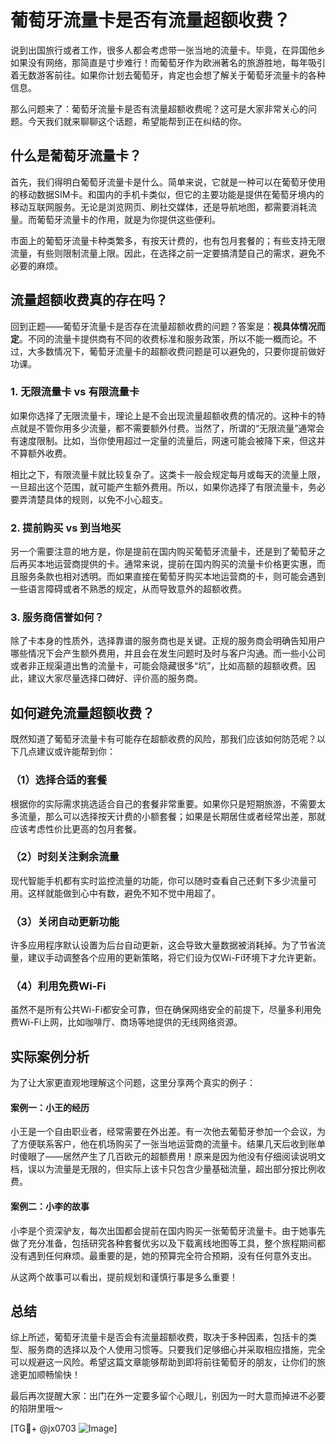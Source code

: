 # 葡萄牙流量卡是否有流量超额收费？

说到出国旅行或者工作，很多人都会考虑带一张当地的流量卡。毕竟，在异国他乡如果没有网络，那简直是寸步难行！而葡萄牙作为欧洲著名的旅游胜地，每年吸引着无数游客前往。如果你计划去葡萄牙，肯定也会想了解关于葡萄牙流量卡的各种信息。

那么问题来了：葡萄牙流量卡是否有流量超额收费呢？这可是大家非常关心的问题。今天我们就来聊聊这个话题，希望能帮到正在纠结的你。

## 什么是葡萄牙流量卡？

首先，我们得明白葡萄牙流量卡是什么。简单来说，它就是一种可以在葡萄牙使用的移动数据SIM卡。和国内的手机卡类似，但它的主要功能是提供在葡萄牙境内的移动互联网服务。无论是浏览网页、刷社交媒体，还是导航地图，都需要消耗流量。而葡萄牙流量卡的作用，就是为你提供这些便利。

市面上的葡萄牙流量卡种类繁多，有按天计费的，也有包月套餐的；有些支持无限流量，有些则限制流量上限。因此，在选择之前一定要搞清楚自己的需求，避免不必要的麻烦。

## 流量超额收费真的存在吗？

回到正题——葡萄牙流量卡是否存在流量超额收费的问题？答案是：**视具体情况而定**。不同的流量卡提供商有不同的收费标准和服务政策，所以不能一概而论。不过，大多数情况下，葡萄牙流量卡的超额收费问题是可以避免的，只要你提前做好功课。

### 1. 无限流量卡 vs 有限流量卡

如果你选择了无限流量卡，理论上是不会出现流量超额收费的情况的。这种卡的特点就是不管你用多少流量，都不需要额外付费。当然了，所谓的“无限流量”通常会有速度限制。比如，当你使用超过一定量的流量后，网速可能会被降下来，但这并不算额外收费。

相比之下，有限流量卡就比较复杂了。这类卡一般会规定每月或每天的流量上限，一旦超出这个范围，就可能产生额外费用。所以，如果你选择了有限流量卡，务必要弄清楚具体的规则，以免不小心超支。

### 2. 提前购买 vs 到当地买

另一个需要注意的地方是，你是提前在国内购买葡萄牙流量卡，还是到了葡萄牙之后再买本地运营商提供的卡。通常来说，提前在国内购买的流量卡价格更实惠，而且服务条款也相对透明。而如果直接在葡萄牙购买本地运营商的卡，则可能会遇到一些语言障碍或者不熟悉的规定，从而导致意外的超额收费。

### 3. 服务商信誉如何？

除了卡本身的性质外，选择靠谱的服务商也是关键。正规的服务商会明确告知用户哪些情况下会产生额外费用，并且会在发生问题时及时与客户沟通。而一些小公司或者非正规渠道出售的流量卡，可能会隐藏很多“坑”，比如高额的超额收费。因此，建议大家尽量选择口碑好、评价高的服务商。

## 如何避免流量超额收费？

既然知道了葡萄牙流量卡有可能存在超额收费的风险，那我们应该如何防范呢？以下几点建议或许能帮到你：

### （1）选择合适的套餐

根据你的实际需求挑选适合自己的套餐非常重要。如果你只是短期旅游，不需要太多流量，那么可以选择按天计费的小额套餐；如果是长期居住或者经常出差，那就应该考虑性价比更高的包月套餐。

### （2）时刻关注剩余流量

现代智能手机都有实时监控流量的功能，你可以随时查看自己还剩下多少流量可用。这样就能做到心中有数，避免不知不觉中用超了。

### （3）关闭自动更新功能

许多应用程序默认设置为后台自动更新，这会导致大量数据被消耗掉。为了节省流量，建议手动调整各个应用的更新策略，将它们设为仅Wi-Fi环境下才允许更新。

### （4）利用免费Wi-Fi

虽然不是所有公共Wi-Fi都安全可靠，但在确保网络安全的前提下，尽量多利用免费Wi-Fi上网，比如咖啡厅、商场等地提供的无线网络资源。

## 实际案例分析

为了让大家更直观地理解这个问题，这里分享两个真实的例子：

#### 案例一：小王的经历

小王是一个自由职业者，经常需要在外出差。有一次他去葡萄牙参加一个会议，为了方便联系客户，他在机场购买了一张当地运营商的流量卡。结果几天后收到账单时傻眼了——居然产生了几百欧元的超额费用！原来是因为他没有仔细阅读说明文档，误以为流量是无限的，但实际上该卡只包含少量基础流量，超出部分按比例收费。

#### 案例二：小李的故事

小李是个资深驴友，每次出国都会提前在国内购买一张葡萄牙流量卡。由于她事先做了充分准备，包括研究各种套餐优劣以及下载离线地图等工具，整个旅程期间都没有遇到任何麻烦。最重要的是，她的预算完全符合预期，没有任何意外支出。

从这两个故事可以看出，提前规划和谨慎行事是多么重要！

## 总结

综上所述，葡萄牙流量卡是否会有流量超额收费，取决于多种因素，包括卡的类型、服务商的选择以及个人使用习惯等。只要我们足够细心并采取相应措施，完全可以规避这一风险。希望这篇文章能够帮助到即将前往葡萄牙的朋友，让你们的旅途更加顺畅愉快！

最后再次提醒大家：出门在外一定要多留个心眼儿，别因为一时大意而掉进不必要的陷阱里哦～

[TG💪+ @jx0703 ![Image](https://github.com/user-attachments/assets/dbca1d08-cadb-493c-b0ec-ad6f7a83f270)]